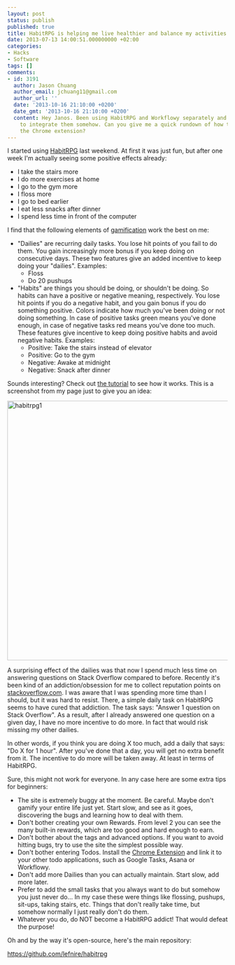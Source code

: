 ```yaml
---
layout: post
status: publish
published: true
title: HabitRPG is helping me live healthier and balance my activities better
date: 2013-07-13 14:00:51.000000000 +02:00
categories:
- Hacks
- Software
tags: []
comments:
- id: 3191
  author: Jason Chuang
  author_email: jchuang11@gmail.com
  author_url: ''
  date: '2013-10-16 21:10:00 +0200'
  date_gmt: '2013-10-16 21:10:00 +0200'
  content: Hey Janos. Been using HabitRPG and Workflowy separately and been trying
    to integrate them somehow. Can you give me a quick rundown of how this works via
    the Chrome extension?
---
```

I started using <a href="https://habitrpg.com/">HabitRPG</a> last weekend. At first it was just fun, but after one week I'm actually seeing some positive effects already:
<ul>
	<li>I take the stairs more</li>
	<li>I do more exercises at home</li>
	<li>I go to the gym more</li>
	<li>I floss more</li>
	<li>I go to bed earlier</li>
	<li>I eat less snacks after dinner</li>
	<li>I spend less time in front of the computer</li>
</ul>
I find that the following elements of <a href="http://en.wikipedia.org/wiki/Gamification">gamification</a> work the best on me:
<ul>
	<li>"Dailies" are recurring daily tasks. You lose hit points of you fail to do them. You gain increasingly more bonus if you keep doing on consecutive days. These two features give an added incentive to keep doing your "dailies". Examples:
<ul>
	<li>Floss</li>
	<li>Do 20 pushups</li>
</ul>
</li>
	<li>"Habits" are things you should be doing, or shouldn't be doing. So habits can have a positive or negative meaning, respectively. You lose hit points if you do a negative habit, and you gain bonus if you do something positive. Colors indicate how much you've been doing or not doing something. In case of positive tasks green means you've done enough, in case of negative tasks red means you've done too much. These features give incentive to keep doing positive habits and avoid negative habits. Examples:
<ul>
	<li>Positive: Take the stairs instead of elevator</li>
	<li>Positive: Go to the gym</li>
	<li>Negative: Awake at midnight</li>
	<li>Negative: Snack after dinner</li>
</ul>
</li>
</ul>
Sounds interesting? Check out <a href="http://www.youtube.com/watch?v=cT5ghzZFfao">the tutorial</a> to see how it works. This is a screenshot from my page just to give you an idea:

<a href="http://www.janosgyerik.com/wp-content/uploads/2013/07/habitrpg1.png"><img class="alignright size-full wp-image-1043" alt="habitrpg1" src="http://www.janosgyerik.com/wp-content/uploads/2013/07/habitrpg1.png" width="664" height="593" /></a>

A surprising effect of the dailies was that now I spend much less time on answering questions on Stack Overflow compared to before. Recently it's been kind of an addiction/obsession for me to collect reputation points on <a href="http://stackoverflow.com/">stackoverflow.com</a>. I was aware that I was spending more time than I should, but it was hard to resist. There, a simple daily task on HabitRPG seems to have cured that addiction. The task says: "Answer 1 question on Stack Overflow". As a result, after I already answered one question on a given day, I have no more incentive to do more. In fact that would risk missing my other dailies.

In other words, if you think you are doing X too much, add a daily that says: "Do X for 1 hour". After you've done that a day, you will get no extra benefit from it. The incentive to do more will be taken away. At least in terms of HabitRPG.

Sure, this might not work for everyone. In any case here are some extra tips for beginners:
<ul>
	<li>The site is extremely buggy at the moment. Be careful. Maybe don't gamify your entire life just yet. Start slow, and see as it goes, discovering the bugs and learning how to deal with them.</li>
	<li>Don't bother creating your own Rewards. From level 2 you can see the many built-in rewards, which are too good and hard enough to earn.</li>
	<li>Don't bother about the tags and advanced options. If you want to avoid hitting bugs, try to use the site the simplest possible way.</li>
	<li>Don't bother entering Todos. Install the <a href="https://chrome.google.com/webstore/detail/habitrpg/pidkmpibnnnhneohdgjclfdjpijggmjj">Chrome Extension</a> and link it to your other todo applications, such as Google Tasks, Asana or Workflowy.</li>
	<li>Don't add more Dailies than you can actually maintain. Start slow, add more later.</li>
	<li>Prefer to add the small tasks that you always want to do but somehow you just never do... In my case these were things like flossing, pushups, sit-ups, taking stairs, etc. Things that don't really take time, but somehow normally I just really don't do them.</li>
	<li>Whatever you do, do NOT become a HabitRPG addict! That would defeat the purpose!</li>
</ul>
Oh and by the way it's open-source, here's the main repository:

<a href="https://github.com/lefnire/habitrpg">https://github.com/lefnire/habitrpg</a>
